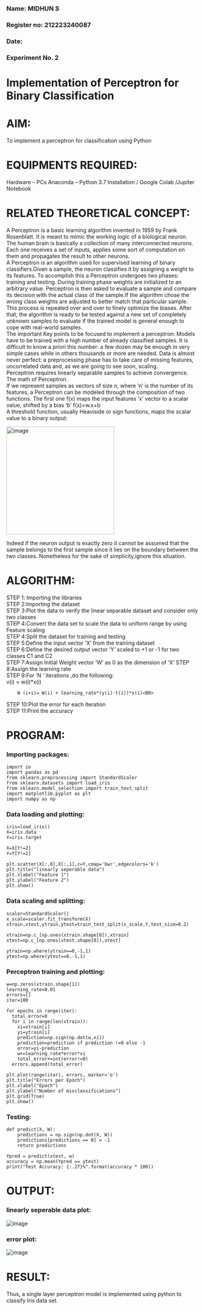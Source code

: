 <H3>Name: MIDHUN S</H3>
<H3>Register no: 212223240087</H3>
<H3>Date: </H3>
<H3>Experiment No. 2 </H3>

# Implementation of Perceptron for Binary Classification

# AIM:
To implement a perceptron for classification using Python<BR>

# EQUIPMENTS REQUIRED:
Hardware – PCs
Anaconda – Python 3.7 Installation / Google Colab /Jupiter Notebook

# RELATED THEORETICAL CONCEPT:
A Perceptron is a basic learning algorithm invented in 1959 by Frank Rosenblatt. It is meant to mimic the working logic of a biological neuron. The human brain is basically a collection of many interconnected neurons. Each one receives a set of inputs, applies some sort of computation on them and propagates the result to other neurons.<BR>
A Perceptron is an algorithm used for supervised learning of binary classifiers.Given a sample, the neuron classifies it by assigning a weight to its features. To accomplish this a Perceptron undergoes two phases: training and testing. During training phase weights are initialized to an arbitrary value. Perceptron is then asked to evaluate a sample and compare its decision with the actual class of the sample.If the algorithm chose the wrong class weights are adjusted to better match that particular sample. This process is repeated over and over to finely optimize the biases. After that, the algorithm is ready to be tested against a new set of completely unknown samples to evaluate if the trained model is general enough to cope with real-world samples.<BR>
The important Key points to be focused to implement a perceptron:
Models have to be trained with a high number of already classified samples. It is difficult to know a priori this number: a few dozen may be enough in very simple cases while in others thousands or more are needed.
Data is almost never perfect: a preprocessing phase has to take care of missing features, uncorrelated data and, as we are going to see soon, scaling.<BR>
Perceptron requires linearly separable samples to achieve convergence.
The math of Perceptron. <BR>
If we represent samples as vectors of size n, where ‘n’ is the number of its features, a Perceptron can be modeled through the composition of two functions. The first one f(x) maps the input features  ‘x’  vector to a scalar value, shifted by a bias ‘b’
f(x)=w.x+b
 <BR>
A threshold function, usually Heaviside or sign functions, maps the scalar value to a binary output:

 


<img width="283" alt="image" src="https://github.com/Lavanyajoyce/Ex-2--NN/assets/112920679/c6d2bd42-3ec1-42c1-8662-899fa450f483">


Indeed if the neuron output is exactly zero it cannot be assumed that the sample belongs to the first sample since it lies on the boundary between the two classes. Nonetheless for the sake of simplicity,ignore this situation.<BR>


# ALGORITHM:
STEP 1: Importing the libraries<BR>
STEP 2:Importing the dataset<BR>
STEP 3:Plot the data to verify the linear separable dataset and consider only two classes<BR>
STEP 4:Convert the data set to scale the data to uniform range by using Feature scaling<BR>
STEP 4:Split the dataset for training and testing<BR>
STEP 5:Define the input vector ‘X’ from the training dataset<BR>
STEP 6:Define the desired output vector ‘Y’ scaled to +1 or -1 for two classes C1 and C2<BR>
STEP 7:Assign Initial Weight vector ‘W’ as 0 as the dimension of ‘X’
STEP 8:Assign the learning rate<BR>
STEP 9:For ‘N ‘ iterations ,do the following:<BR>
        v(i) = w(i)*x(i)<BR>
         
        W (i+i)= W(i) + learning_rate*(y(i)-t(i))*x(i)<BR>
STEP 10:Plot the error for each iteration <BR>
STEP 11:Print the accuracy<BR>
# PROGRAM:
### Importing packages:
```
import io
import pandas as pd
from sklearn.preprocessing import StandardScaler
from sklearn.datasets import load_iris
from sklearn.model_selection import train_test_split
import matplotlib.pyplot as plt
import numpy as np
```
###  Data loading and plotting:
```
iris=load_iris()
X=iris.data
Y=iris.target

X=X[Y!=2]
Y=Y[Y!=2]

plt.scatter(X[:,0],X[:,1],c=Y,cmap='bwr',edgecolors='k')
plt.title("linearly seperable data")
plt.xlabel("Feature 1")
plt.ylabel("Feature 2")
plt.show()
```
### Data scaling and splitting:
```
scaler=StandardScaler()
x_scale=scaler.fit_transform(X)
xtrain,xtest,ytrain,ytest=train_test_split(x_scale,Y,test_size=0.2)

xtrain=np.c_[np.ones(xtrain.shape[0]),xtrain]
xtest=np.c_[np.ones(xtest.shape[0]),xtest]

ytrain=np.where(ytrain==0,-1,1)
ytest=np.where(ytest==0,-1,1)
```
### Perceptron training and plotting:
```
w=np.zeros(xtrain.shape[1])
learning_rate=0.01
errors=[]
iter=100

for epochs in range(iter):
  total_error=0
  for i in range(len(xtrain)):
    xi=xtrain[i]
    yi=ytrain[i]
    prediction=np.sign(np.dot(w,xi))
    prediction=prediction if prediction !=0 else -1
    error=yi-prediction
    w+=learning_rate*error*xi
    total_error+=int(error!=0)
  errors.append(total_error)

plt.plot(range(iter), errors, marker='o')
plt.title("Errors per Epoch")
plt.xlabel("Epoch")
plt.ylabel("Number of misclassifications")
plt.grid(True)
plt.show()
```
### Testing:
```
def predict(X, W):
    predictions = np.sign(np.dot(X, W))
    predictions[predictions == 0] = -1
    return predictions

Ypred = predict(xtest, w)
accuracy = np.mean(Ypred == ytest)
print("Test Accuracy: {:.2f}%".format(accuracy * 100))
```
# OUTPUT:
### linearly seperable data plot:
![image](https://github.com/user-attachments/assets/62f933b6-de43-4fdd-b615-a5676e97d48d)
### error plot:
![image](https://github.com/user-attachments/assets/3b281450-b52f-415a-839e-c1c8ae3be368)

# RESULT:
 Thus, a single layer perceptron model is implemented using python to classify Iris data set.

 

